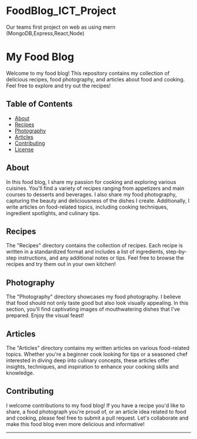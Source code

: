 # FoodBlog_ICT_Project
Our teams first project on web as using mern (MongoDB,Express,React,Node)
# My Food Blog

Welcome to my food blog! This repository contains my collection of delicious recipes, food photography, and articles about food and cooking. Feel free to explore and try out the recipes!

## Table of Contents

- [About](#about)
- [Recipes](#recipes)
- [Photography](#photography)
- [Articles](#articles)
- [Contributing](#contributing)
- [License](#license)

## About

In this food blog, I share my passion for cooking and exploring various cuisines. You'll find a variety of recipes ranging from appetizers and main courses to desserts and beverages. I also share my food photography, capturing the beauty and deliciousness of the dishes I create. Additionally, I write articles on food-related topics, including cooking techniques, ingredient spotlights, and culinary tips.

## Recipes

The "Recipes" directory contains the collection of recipes. Each recipe is written in a standardized format and includes a list of ingredients, step-by-step instructions, and any additional notes or tips. Feel free to browse the recipes and try them out in your own kitchen!

## Photography

The "Photography" directory showcases my food photography. I believe that food should not only taste good but also look visually appealing. In this section, you'll find captivating images of mouthwatering dishes that I've prepared. Enjoy the visual feast!

## Articles

The "Articles" directory contains my written articles on various food-related topics. Whether you're a beginner cook looking for tips or a seasoned chef interested in diving deep into culinary concepts, these articles offer insights, techniques, and inspiration to enhance your cooking skills and knowledge.

## Contributing

I welcome contributions to my food blog! If you have a recipe you'd like to share, a food photograph you're proud of, or an article idea related to food and cooking, please feel free to submit a pull request. Let's collaborate and make this food blog even more delicious and informative!

---
